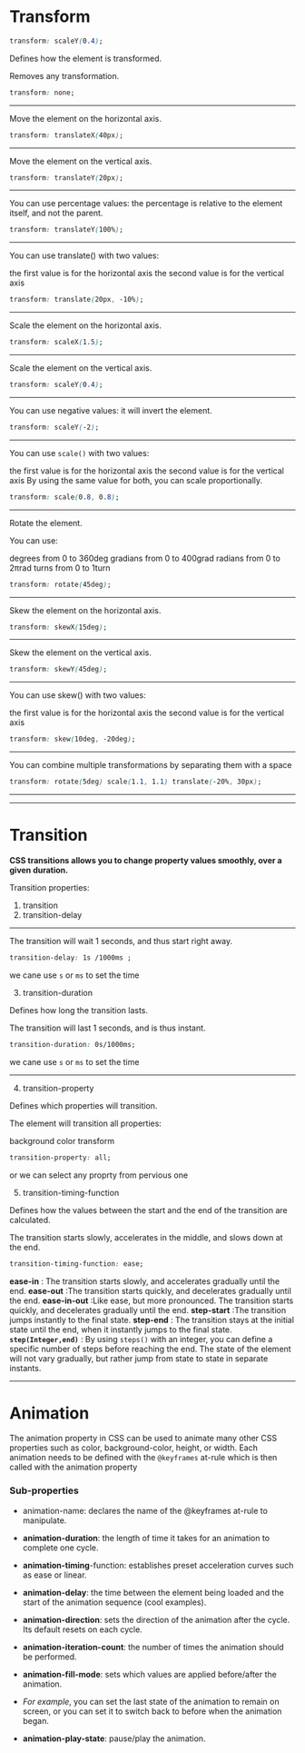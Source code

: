 # Transform

```css
transform: scaleY(0.4);
```

Defines how the element is transformed.

Removes any transformation.

```css
transform: none;
```

--------------------

Move the element on the horizontal axis.

```css
transform: translateX(40px);
```

-----------------------

Move the element on the vertical axis.

```css
transform: translateY(20px);
```

------------------

You can use percentage values: the percentage is relative to the element itself, and not the parent.

```css
transform: translateY(100%);
```

------------------

You can use translate() with two values:

the first value is for the horizontal axis
the second value is for the vertical axis

```css
transform: translate(20px, -10%);
```

----------------------

Scale the element on the horizontal axis.

```css
transform: scaleX(1.5);
```

------------------

Scale the element on the vertical axis.

```css
transform: scaleY(0.4);
```

---------------

You can use negative values: it will invert the element.

```css
transform: scaleY(-2);
```

------------

You can use ```scale()``` with two values:

the first value is for the horizontal axis
the second value is for the vertical axis
By using the same value for both, you can scale proportionally.

```css
transform: scale(0.8, 0.8);
```

-----------

Rotate the element.

You can use:

degrees from 0 to 360deg
gradians from 0 to 400grad
radians from 0 to 2πrad
turns from 0 to 1turn

```css
transform: rotate(45deg);
```

----------------

Skew the element on the horizontal axis.

```css
transform: skewX(15deg);
```

-------------------

Skew the element on the vertical axis.

```css
transform: skewY(45deg);
```

------------------

You can use skew() with two values:

the first value is for the horizontal axis
the second value is for the vertical axis

```css
transform: skew(10deg, -20deg);
```

-------------------

You can combine multiple transformations by separating them with a space

```css
transform: rotate(5deg) scale(1.1, 1.1) translate(-20%, 30px);
```

-------------
------------

# Transition

**CSS transitions allows you to change property values smoothly, over a given duration.**

Transition properties:

1. transition
2. transition-delay

--------

The transition will wait 1 seconds, and thus start right away.

```css
transition-delay: 1s /1000ms ;
```

we cane use ```s``` or ```ms``` to set the time

3. transition-duration

Defines how long the transition lasts.

The transition will last 1 seconds, and is thus instant.

```css
transition-duration: 0s/1000ms;
```

we cane use ```s``` or ```ms``` to set the time

---------

4. transition-property

Defines which properties will transition.

The element will transition all properties:

background
color
transform

```css
transition-property: all;
```

or we can select any proprty from pervious one

5. transition-timing-function

Defines how the values between the start and the end of the transition are calculated.

The transition starts slowly, accelerates in the middle, and slows down at the end.

```css
transition-timing-function: ease;
```

**ease-in** : The transition starts slowly, and accelerates gradually until the end.
**ease-out** :The transition starts quickly, and decelerates gradually until the end.
**ease-in-out** :Like ease, but more pronounced.
The transition starts quickly, and decelerates gradually until the end.
**step-start** :The transition jumps instantly to the final state.
**step-end** : The transition stays at the initial state until the end, when it instantly jumps to the final state.
**```step(Integer,end)```** : By using ```steps()``` with an integer, you can define a specific number of steps before reaching the end. The state of the element will not vary gradually, but rather jump from state to state in separate instants.

----------------------------

# Animation

The animation property in CSS can be used to animate many other CSS properties such as color, background-color, height, or width. Each animation needs to be defined with the ```@keyframes``` at-rule which is then called with the animation property

### Sub-properties
* animation-name: declares the name of the @keyframes at-rule to manipulate.

* **animation-duration**: the length of time it takes for an animation to complete one cycle.

* **animation-timing**-function: establishes preset acceleration curves such as ease or linear.

* **animation-delay**: the time between the element being loaded and the start of the animation sequence (cool examples).

* **animation-direction**: sets the direction of the animation after the cycle. Its default resets on each cycle.

* **animation-iteration-count**: the number of times the animation should be performed.

* **animation-fill-mode**: sets which values are applied before/after the animation.

* _For example_, you can set the last state of the animation to remain on screen, or you can set it to switch back to before when the animation began.

* **animation-play-state**: pause/play the animation.
